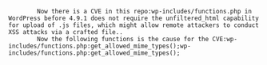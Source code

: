 
            Now there is a CVE in this repo:wp-includes/functions.php in WordPress before 4.9.1 does not require the unfiltered_html capability for upload of .js files, which might allow remote attackers to conduct XSS attacks via a crafted file..
            Now the following functions is the cause for the CVE:wp-includes/functions.php:get_allowed_mime_types();wp-includes/functions.php:get_allowed_mime_types();
            